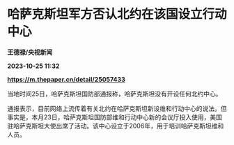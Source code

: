 # 哈萨克斯坦军方否认北约在该国设立行动中心
**王德禄/央视新闻**

**2023-10-25 11:32**

**https://m.thepaper.cn/detail/25057433**

当地时间25日，哈萨克斯坦国防部通报称，哈萨克斯坦没有开设任何北约中心。

通报表示，目前网络上流传着有关北约在哈萨克斯坦新设维和行动中心的说法。但事实是，本月23日，哈萨克斯坦国防部维和行动中心新的会议厅投入使用，美国驻哈萨克斯坦大使出席了活动。该中心设立于2006年，用于培训哈萨克斯坦维和人员。